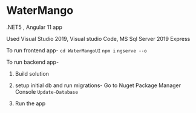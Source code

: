 # WaterMango
.NET5 , Angular 11 app

Used Visual Studio 2019, Visual studio Code, MS Sql Server 2019 Express

To run frontend app- 
```cd WaterMangoUI```
```npm i```
```ngserve --o```


To run backend app-
1. Build solution

2. setup initial db and run migrations-
Go to Nuget Package Manager Console
```Update-Database```

3. Run the app

